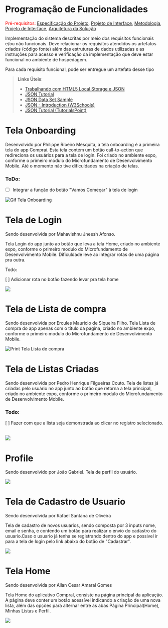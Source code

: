 # Programação de Funcionalidades

<span style="color:red">Pré-requisitos: <a href="2-Especificação do Projeto.md"> Especificação do Projeto</a></span>, <a href="3-Projeto de Interface.md"> Projeto de Interface</a>, <a href="4-Metodologia.md"> Metodologia</a>, <a href="3-Projeto de Interface.md"> Projeto de Interface</a>, <a href="5-Arquitetura da Solução.md"> Arquitetura da Solução</a>

Implementação do sistema descritas por meio dos requisitos funcionais e/ou não funcionais. Deve relacionar os requisitos atendidos os artefatos criados (código fonte) além das estruturas de dados utilizadas e as instruções para acesso e verificação da implementação que deve estar funcional no ambiente de hospedagem.

Para cada requisito funcional, pode ser entregue um artefato desse tipo

> **Links Úteis**:
>
> - [Trabalhando com HTML5 Local Storage e JSON](https://www.devmedia.com.br/trabalhando-com-html5-local-storage-e-json/29045)
> - [JSON Tutorial](https://www.w3resource.com/JSON)
> - [JSON Data Set Sample](https://opensource.adobe.com/Spry/samples/data_region/JSONDataSetSample.html)
> - [JSON - Introduction (W3Schools)](https://www.w3schools.com/js/js_json_intro.asp)
> - [JSON Tutorial (TutorialsPoint)](https://www.tutorialspoint.com/json/index.htm)


# Tela Onboarding

Desenvolvido por Philippe Ribeiro Mesquita, a tela onboarding é a primeira tela do app Compraí. Esta tela contém um botão call-to-action que redireciona os usuários para a tela de login. Foi criado no ambiente expo, conforme o primeiro módulo do Microfundamento de Desenvolvimento Mobile. Até o momento não tive dificuldades na criação de telas.

### ToDo:

- [ ] Integrar a função do botão "Vamos Começar" à tela de login

![Gif Tela Onboarding](img/Gif-Tela-Onboarding.gif)


# Tela de Login
Sendo desenvolvida por Mahavishnu Jneesh Afonso.

Tela Login do app junto ao botão que leva a tela Home, criado no 
ambiente expo, conforme o primeiro modulo do Microfundamento de Desenvolvimento Mobile. Dificuldade leve ao integrar rotas de uma página pra outra.

Todo: 

[ ] Adicionar rota no botão fazendo levar pra tela home

<img src="../src/Login/assets/teste.gif">

# Tela de Lista de compra
Sendo desenvolvida por Ercules Mauricio de Siqueira Filho. 
Tela Lista de compra do app apenas com o título da pagina, criado no ambiente expo, conforme o primeiro modulo do Microfundamento de Desenvolvimento Mobile.

![Print Tela Lista de compra](img/07-tela-list.png)

# Tela de Listas Criadas
Sendo desenvolvida por Pedro Henrique Filgueiras Couto.
Tela de listas já criadas pelo usuário no app junto ao botão que retorna a tela principal, criado no 
ambiente expo, conforme o primeiro modulo do Microfundamento de Desenvolvimento Mobile.


### Todo: 

[ ] Fazer com que a lista seja demonstrada ao clicar no registro selecionado.

<br>

<img src="../src/My-Lists/assets/my-lists.gif"> 


# Profile 
  
  Sendo desenvolvido por João Gabriel.
  Tela de perfil do usuário.

<img src='../src/Profile/assets/Print.jpg'>

# Tela de Cadastro de Usuario
Sendo desenvolvida por Rafael Santana de Oliveira

Tela de cadastro de novos usuarios, sendo composta por 3 inputs nome, email e senha, e contendo um botão para realizar o envio do
cadastro do usuario.Caso o usuario já tenha se registrando dentro do app e possivel ir para a tela de login pelo link abaixo do 
botão de "Cadastrar".

<img src="../src/Create-Account/telaCadastroUsuario.jpeg">

# Tela Home
Sendo desenvolvida por Allan Cesar Amaral Gomes

Tela Home do aplicativo Compraí, consiste na página principal da aplicação. A página deve conter um botão acessível indicando a criação de uma nova lista, além das opções para alternar entre as abas Página Principal(Home), Minhas Listas e Perfil.

<img src="../src/Home/telaHome.png">